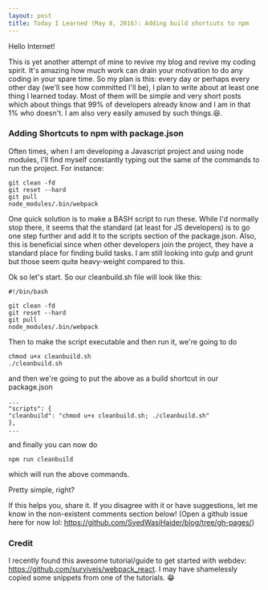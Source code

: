 ```yaml
---
layout: post
title: Today I Learned (May 8, 2016): Adding build shortcuts to npm
---
```


Hello Internet!

This is yet another attempt of mine to revive my blog and revive my coding spirit. It's amazing how much work can drain your motivation to do any coding in your spare time. So my plan is this: every day or perhaps every other day (we'll see how committed I'll be), I plan to write about at least one thing I learned today. Most of them will be simple and very short posts which about things that 99% of developers already know and I am in that 1% who doesn't. I am also very easily amused by such things.😆.

### Adding Shortcuts to npm with package.json

Often times, when I am developing a Javascript project and using node modules, I'll find myself constantly typing out the same of the commands to run the project. For instance:

    git clean -fd
    git reset --hard
    git pull
    node_modules/.bin/webpack
    
One quick solution is to make a BASH script to run these. While I'd normally stop there, it seems that the standard (at least for JS developers) is to go one step further and add it to the scripts section of the package.json. Also, this is beneficial since when other developers join the project, they have a standard place for finding build tasks. I am still looking into gulp and grunt but those seem quite heavy-weight compared to this. 

Ok so let's start. So our cleanbuild.sh file will look like this:

    #!/bin/bash
    
    git clean -fd
    git reset --hard
    git pull
    node_modules/.bin/webpack
    
Then to make the script executable and then run it, we're going to do

    chmod u+x cleanbuild.sh
    ./cleanbuild.sh
    
and then we're going to put the above as a build shortcut in our package.json

    ...
    "scripts": {
    "cleanbuild": "chmod u+x cleanbuild.sh; ./cleanbuild.sh"
    },
    ...
    
and finally you can now do 

    npm run cleanbuild

which will run the above commands.

Pretty simple, right? 

If this helps you, share it. If you disagree with it or have suggestions, let me know in the non-existent comments section below! (Open a github issue here for now lol: https://github.com/SyedWasiHaider/blog/tree/gh-pages/) 

### Credit

I recently found this awesome tutorial/guide to get started with webdev: https://github.com/survivejs/webpack_react. I may have shamelessly copied some snippets from one of the tutorials. 😁

